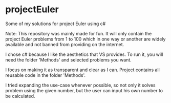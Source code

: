 # projectEuler
Some of my solutions for project Euler using c#

Note: This repository was mainly made for fun. It will only contain the project Euler problems from 1 to 100 which in one way or another are widely available and not banned from providing on the internet.

I chose c# because I like the aesthetics that VS provides. To run it, you will need the folder 'Methods' and selected problems you want. 

I focus on making it as transparent and clear as I can. Project contains all reusable code in the folder 'Methods'.

I tried expanding the use-case whenever possible, so not only it solves problem using the given number, but the user can input his own number to be calculated.
